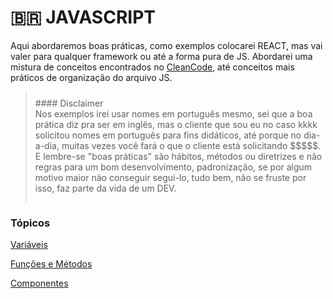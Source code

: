 # 🇧🇷 JAVASCRIPT

Aqui abordaremos boas práticas, como exemplos colocarei REACT, mas vai valer para qualquer framework ou até a forma pura de JS. Abordarei uma mistura de conceitos encontrados no [CleanCode](https://www.amazon.com.br/C%C3%B3digo-limpo-Robert-C-Martin/dp/8576082675/ref=asc_df_8576082675?mcid=2b0fb83a4146383497d27512de9c9086&tag=googleshopp00-20&linkCode=df0&hvadid=709884550309&hvpos=&hvnetw=g&hvrand=8913489556377063343&hvpone=&hvptwo=&hvqmt=&hvdev=c&hvdvcmdl=&hvlocint=&hvlocphy=9047750&hvtargid=pla-398225630878&psc=1&language=pt_BR&gad_source=1), até conceitos mais práticos de organização do arquivo JS.

> <div style="padding:10px 0 14px"> #### Disclaimer <br/>
>Nos exemplos irei usar nomes em português mesmo, sei que a boa prática diz pra ser em inglês, mas o cliente que sou eu no caso kkkk solicitou nomes em português para fins didáticos, até porque no dia-a-dia, muitas vezes você fará o que o cliente está solicitando $$$$$. E lembre-se "boas práticas" são hábitos, métodos ou diretrizes e não regras para um bom desenvolvimento, padronização, se por algum motivo maior não conseguir segui-lo, tudo bem, não se fruste por isso, faz parte da vida de um DEV.</div>


### Tópicos
[Variáveis](./assuntos/variaveis.md)

[Funções e Métodos](./assuntos/funcoes.md)

[Componentes](./assuntos/componentes.md)